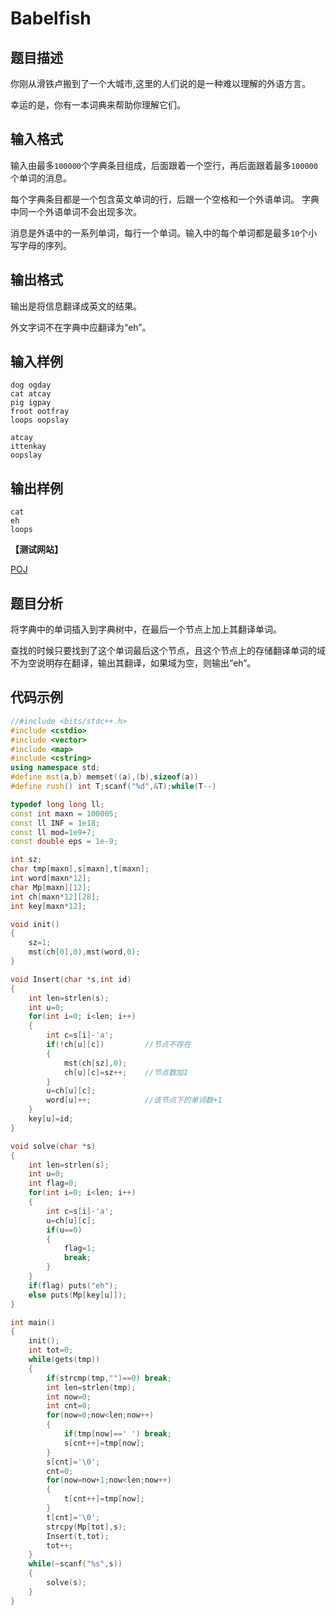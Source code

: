 # Babelfish


## 题目描述

你刚从滑铁卢搬到了一个大城市,这里的人们说的是一种难以理解的外语方言。 

幸运的是，你有一本词典来帮助你理解它们。

## 输入格式

输入由最多`100000`个字典条目组成，后面跟着一个空行，再后面跟着最多`100000`个单词的消息。 

每个字典条目都是一个包含英文单词的行，后跟一个空格和一个外语单词。 字典中同一个外语单词不会出现多次。

消息是外语中的一系列单词，每行一个单词。输入中的每个单词都是最多`10`个小写字母的序列。

## 输出格式

输出是将信息翻译成英文的结果。 

外文字词不在字典中应翻译为“eh”。

## 输入样例

    dog ogday
    cat atcay
    pig igpay
    froot ootfray
    loops oopslay

    atcay
    ittenkay
    oopslay

## 输出样例

    cat
    eh
    loops    

**【测试网站】**

[POJ](http://poj.org/problem?id=2503) 

## 题目分析
   
  将字典中的单词插入到字典树中，在最后一个节点上加上其翻译单词。
  
  查找的时候只要找到了这个单词最后这个节点，且这个节点上的存储翻译单词的域不为空说明存在翻译，输出其翻译，如果域为空，则输出“eh”。

  
## 代码示例

```c++
//#include <bits/stdc++.h>
#include <cstdio>
#include <vector>
#include <map>
#include <cstring>
using namespace std;
#define mst(a,b) memset((a),(b),sizeof(a))
#define rush() int T;scanf("%d",&T);while(T--)

typedef long long ll;
const int maxn = 100005;
const ll INF = 1e18;
const ll mod=1e9+7;
const double eps = 1e-9;

int sz;
char tmp[maxn],s[maxn],t[maxn];
int word[maxn*12];
char Mp[maxn][12];
int ch[maxn*12][28];
int key[maxn*12];

void init()
{
    sz=1;
    mst(ch[0],0),mst(word,0);
}

void Insert(char *s,int id)
{
    int len=strlen(s);
    int u=0;
    for(int i=0; i<len; i++)
    {
        int c=s[i]-'a';
        if(!ch[u][c])         //节点不存在
        {
            mst(ch[sz],0);
            ch[u][c]=sz++;    //节点数加1
        }
        u=ch[u][c];
        word[u]++;            //该节点下的单词数+1
    }
    key[u]=id;
}

void solve(char *s)
{
    int len=strlen(s);
    int u=0;
    int flag=0;
    for(int i=0; i<len; i++)
    {
        int c=s[i]-'a';
        u=ch[u][c];
        if(u==0)
        {
            flag=1;
            break;
        }
    }
    if(flag) puts("eh");
    else puts(Mp[key[u]]);
}

int main()
{
    init();
    int tot=0;
    while(gets(tmp))
    {
        if(strcmp(tmp,"")==0) break;
        int len=strlen(tmp);
        int now=0;
        int cnt=0;
        for(now=0;now<len;now++)
        {
            if(tmp[now]==' ') break;
            s[cnt++]=tmp[now];
        }
        s[cnt]='\0';
        cnt=0;
        for(now=now+1;now<len;now++)
        {
            t[cnt++]=tmp[now];
        }
        t[cnt]='\0';
        strcpy(Mp[tot],s);
        Insert(t,tot);
        tot++;
    }
    while(~scanf("%s",s))
    {
        solve(s);
    }
}



```
   
   
   
